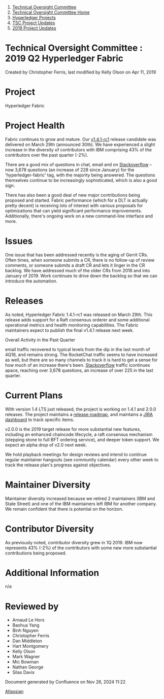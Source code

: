 1. [Technical Oversight Committee](index.html)
2. [Technical Oversight Committee Home](Technical-Oversight-Committee-Home_21430274.html)
3. [Hyperledger Projects](Hyperledger-Projects_21447704.html)
4. [TSC Project Updates](TSC-Project-Updates_21430854.html)
5. [2019 Project Updates](2019-Project-Updates_21447735.html)

# Technical Oversight Committee : 2019 Q2 Hyperledger Fabric

Created by Christopher Ferris, last modified by Kelly Olson on Apr 11, 2019

# Project

Hyperledger Fabric

# Project Health

Fabric continues to grow and mature. Our [v1.4.1-rc1](https://github.com/hyperledger/fabric/releases/tag/v1.4.1-rc1) release candidate was delivered on March 29th (announced 30th). We have experienced a slight increase in the diversity of contributors with IBM comprising 43% of the contributors over the past quarter (-2%).

There are a good mix of questions in chat, email and on [Stackoverflow](https://stackoverflow.com/questions/tagged/hyperledger-fabric "https://stackoverflow.com/questions/tagged/hyperledger-fabric") – now 3,678 questions (an increase of 228 since January) for the 'hyperledger-fabric' tag, with the majority being answered. The questions themselves continue to be increasingly sophisticated, which is also a good sign.

There has also been a good deal of new major contributions being proposed and started. Fabric performance (which for a DLT is actually pretty decent) is receiving lots of interest with various proposals for optimizations that can yield significant performance improvements. Additionally, there's ongoing work on a new command-line interface and more.

# Issues

One issue that has been addressed recently is the aging of Gerrit CRs. Often times, when someone submits a CR, there is no follow-up of review comments, or someone submits a draft CR and lets it linger in the CR backlog. We have addressed much of the older CRs from 2018 and into January of 2019. Work continues to drive down the backlog so that we can introduce the automation.

# Releases

As noted, Hyperledger Fabric 1.4.1-rc1 was released on March 29th. This release adds support for a Raft consensus orderer and some additional operational metrics and health monitoring capabilities. The Fabric maintainers expect to publish the final v1.4.1 release next week.

Overall Activity in the Past Quarter

email traffic recovered to typical levels from the dip in the last month of 4Q18, and remains strong. The RocketChat traffic seems to have increased as well, but there are so many channels to track it is hard to get a sense for how much of an increase there's been. [Stackoverflow](https://stackoverflow.com/questions/tagged/hyperledger-fabric "https://stackoverflow.com/questions/tagged/hyperledger-fabric") traffic icontinues apace, reaching over 3,678 questions, an increase of over 225 in the last quarter.

# Current Plans

With version 1.4 LTS just released, the project is working on 1.4.1 and 2.0.0 releases. The project maintains a [release roadmap](https://wiki-archive.hyperledger.org/projects/fabric/roadmap "projects:fabric:roadmap"), and maintains a [JIRA dashboard](https://jira.hyperledger.org/secure/Dashboard.jspa?selectPageId=10104) to track specific items.

v2.0.0 is the 2019 target release for more substantial new features, including an enhanced chaincode lifecycle, a raft consensus mechanism (stepping stone to full BFT ordering service), and deeper token support. We expect an alpha drop of v2.0 next week.

We hold playback meetings for design reviews and intend to continue regular maintainer hangouts (see community calendar) every other week to track the release plan's progress against objectives.

# Maintainer Diversity

Maintainer diversity increased because we retired 2 maintainers (IBM and State Street) and one of the IBM maintainers left IBM for another company. We remain confident that there is potential on the horizon.

# Contributor Diversity

As previously noted, contributor diversity grew in 1Q 2019. IBM now represents 43% (-2%) of the contributors with some new more substantial contributions being proposed.

# Additional Information

n/a

# Reviewed by

- Arnaud Le Hors
- Baohua Yang
- Binh Nguyen
- Christopher Ferris
- Dan Middleton
- Hart Montgomery
- Kelly Olson
- Mark Wagner
- Mic Bowman
- Nathan George
- Silas Davis

Document generated by Confluence on Nov 26, 2024 11:22

[Atlassian](http://www.atlassian.com/)
